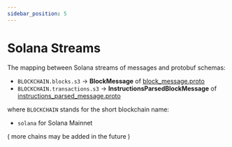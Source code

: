 ```yaml
---
sidebar_position: 5
---
```


# Solana Streams

The mapping between Solana streams of messages and protobuf schemas:

* ```BLOCKCHAIN.blocks.s3``` -> **BlockMessage** of [block_message.proto](https://github.com/bitquery/streaming_protobuf/blob/main/protos/solana/block_message.proto)
* ```BLOCKCHAIN.transactions.s3``` -> **InstructionsParsedBlockMessage** of [instructions_parsed_message.proto](https://github.com/bitquery/streaming_protobuf/blob/main/protos/solana/instructions_parsed_message.proto)

where ```BLOCKCHAIN``` stands for the short blockchain name:

* ```solana``` for Solana Mainnet

( more chains may be added in the future )
